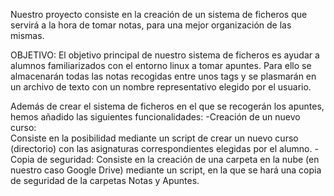 Nuestro proyecto consiste en la creación de un sistema de ficheros que servirá a la hora de tomar notas, para una mejor organización de las mismas.

OBJETIVO:
El objetivo principal de nuestro sistema de ficheros es ayudar a alumnos familiarizados con el entorno linux a tomar apuntes. Para ello se almacenarán todas las notas recogidas entre unos tags y se plasmarán en un archivo de texto con un nombre representativo elegido por el usuario.

Además de crear el sistema de ficheros en el que se recogerán los apuntes, hemos añadido las siguientes funcionalidades:
-Creación de un nuevo curso:  
Consiste en la posibilidad mediante un script de crear un nuevo curso (directorio) con las asignaturas correspondientes elegidas por el alumno.
-Copia de seguridad:
Consiste en la creación de una carpeta en la nube (en nuestro caso Google Drive) mediante un script, en la que se hará una copia de seguridad de la carpetas Notas y Apuntes.
